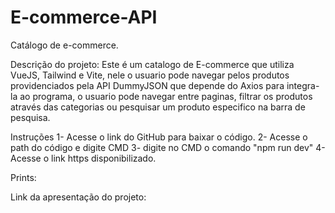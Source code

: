 # E-commerce-API
Catálogo de e-commerce.

Descrição do projeto: Este é um catalogo de E-commerce que utiliza VueJS, Tailwind e Vite, nele o usuario pode navegar pelos produtos providenciados pela API DummyJSON que depende do Axios para integra-la ao programa, o usuario pode navegar entre paginas, filtrar os produtos através das categorias ou pesquisar um produto especifico na barra de pesquisa.

Instruções
1- Acesse o link do GitHub para baixar o código.
2- Acesse o path do código e digite CMD
3- digite no CMD o comando "npm run dev"
4- Acesse o link https disponibilizado.

Prints:

Link da apresentação do projeto:

